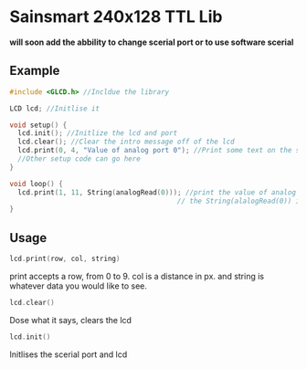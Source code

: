 # Sainsmart 240x128 TTL Lib

**will soon add the abbility to change scerial port or to use software scerial**



## Example

```cpp
#include <GLCD.h> //Incldue the library

LCD lcd; //Initlise it

void setup() { 
  lcd.init(); //Initlize the lcd and port
  lcd.clear(); //Clear the intro message off of the lcd
  lcd.print(0, 4, "Value of analog port 0"); //Print some text on the screen
  //Other setup code can go here
}

void loop() {
  lcd.print(1, 11, String(analogRead(0))); //print the value of analog 0 to the screen
                                         // the String(alalogRead(0)) is so that the int analog returns is returned as a string for the screial print
}
```
## Usage

```cpp
lcd.print(row, col, string)
```

print accepts a row, from 0 to 9. col is a distance in px. and string is whatever data you would like to see.

```cpp
lcd.clear()
```

Dose what it says, clears the lcd

```cpp
lcd.init()
```

Initlises the scerial port and lcd

